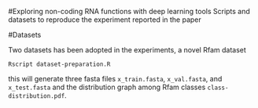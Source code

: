 #Exploring non-coding RNA functions with deep learning tools
Scripts and datasets to reproduce the experiment reported in the paper

#Datasets

Two datasets has been adopted in the experiments, a novel Rfam dataset 

```console
Rscript dataset-preparation.R
```

this will generate three fasta files `x_train.fasta`, `x_val.fasta`, and `x_test.fasta` and the distribution graph among Rfam classes `class-distribution.pdf`.

